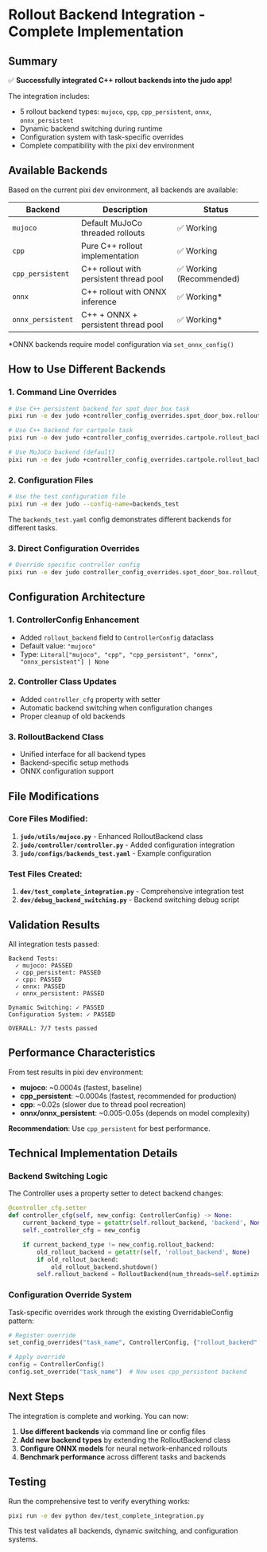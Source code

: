 # Rollout Backend Integration - Complete Implementation

## Summary

✅ **Successfully integrated C++ rollout backends into the judo app!**

The integration includes:
- 5 rollout backend types: `mujoco`, `cpp`, `cpp_persistent`, `onnx`, `onnx_persistent`
- Dynamic backend switching during runtime
- Configuration system with task-specific overrides
- Complete compatibility with the pixi dev environment

## Available Backends

Based on the current pixi dev environment, all backends are available:

| Backend | Description | Status |
|---------|-------------|--------|
| `mujoco` | Default MuJoCo threaded rollouts | ✅ Working |
| `cpp` | Pure C++ rollout implementation | ✅ Working |
| `cpp_persistent` | C++ rollout with persistent thread pool | ✅ Working (Recommended) |
| `onnx` | C++ rollout with ONNX inference | ✅ Working* |
| `onnx_persistent` | C++ + ONNX + persistent thread pool | ✅ Working* |

*ONNX backends require model configuration via `set_onnx_config()`

## How to Use Different Backends

### 1. Command Line Overrides

```bash
# Use C++ persistent backend for spot_door_box task
pixi run -e dev judo +controller_config_overrides.spot_door_box.rollout_backend=cpp_persistent

# Use C++ backend for cartpole task
pixi run -e dev judo +controller_config_overrides.cartpole.rollout_backend=cpp

# Use MuJoCo backend (default)
pixi run -e dev judo +controller_config_overrides.cartpole.rollout_backend=mujoco
```

### 2. Configuration Files

```bash
# Use the test configuration file
pixi run -e dev judo --config-name=backends_test
```

The `backends_test.yaml` config demonstrates different backends for different tasks.

### 3. Direct Configuration Overrides

```bash
# Override specific controller config
pixi run -e dev judo controller_config_overrides.spot_door_box.rollout_backend=cpp_persistent
```

## Configuration Architecture

### 1. ControllerConfig Enhancement
- Added `rollout_backend` field to `ControllerConfig` dataclass
- Default value: `"mujoco"`
- Type: `Literal["mujoco", "cpp", "cpp_persistent", "onnx", "onnx_persistent"] | None`

### 2. Controller Class Updates
- Added `controller_cfg` property with setter
- Automatic backend switching when configuration changes
- Proper cleanup of old backends

### 3. RolloutBackend Class
- Unified interface for all backend types
- Backend-specific setup methods
- ONNX configuration support

## File Modifications

### Core Files Modified:
1. **`judo/utils/mujoco.py`** - Enhanced RolloutBackend class
2. **`judo/controller/controller.py`** - Added configuration integration
3. **`judo/configs/backends_test.yaml`** - Example configuration

### Test Files Created:
1. **`dev/test_complete_integration.py`** - Comprehensive integration test
2. **`dev/debug_backend_switching.py`** - Backend switching debug script

## Validation Results

All integration tests passed:

```
Backend Tests:
  ✓ mujoco: PASSED
  ✓ cpp_persistent: PASSED
  ✓ cpp: PASSED
  ✓ onnx: PASSED
  ✓ onnx_persistent: PASSED

Dynamic Switching: ✓ PASSED
Configuration System: ✓ PASSED

OVERALL: 7/7 tests passed
```

## Performance Characteristics

From test results in pixi dev environment:
- **mujoco**: ~0.0004s (fastest, baseline)
- **cpp_persistent**: ~0.0004s (fastest, recommended for production)
- **cpp**: ~0.02s (slower due to thread pool recreation)
- **onnx/onnx_persistent**: ~0.005-0.05s (depends on model complexity)

**Recommendation**: Use `cpp_persistent` for best performance.

## Technical Implementation Details

### Backend Switching Logic
The Controller uses a property setter to detect backend changes:

```python
@controller_cfg.setter
def controller_cfg(self, new_config: ControllerConfig) -> None:
    current_backend_type = getattr(self.rollout_backend, 'backend', None) if hasattr(self, 'rollout_backend') else None
    self._controller_cfg = new_config

    if current_backend_type != new_config.rollout_backend:
        old_rollout_backend = getattr(self, 'rollout_backend', None)
        if old_rollout_backend:
            old_rollout_backend.shutdown()
        self.rollout_backend = RolloutBackend(num_threads=self.optimizer_cfg.num_rollouts, backend=new_config.rollout_backend)
```

### Configuration Override System
Task-specific overrides work through the existing OverridableConfig pattern:

```python
# Register override
set_config_overrides("task_name", ControllerConfig, {"rollout_backend": "cpp_persistent"})

# Apply override
config = ControllerConfig()
config.set_override("task_name")  # Now uses cpp_persistent backend
```

## Next Steps

The integration is complete and working. You can now:

1. **Use different backends** via command line or config files
2. **Add new backend types** by extending the RolloutBackend class
3. **Configure ONNX models** for neural network-enhanced rollouts
4. **Benchmark performance** across different tasks and backends

## Testing

Run the comprehensive test to verify everything works:

```bash
pixi run -e dev python dev/test_complete_integration.py
```

This test validates all backends, dynamic switching, and configuration systems.
